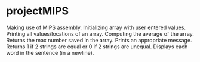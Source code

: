 # projectMIPS
Making use of MIPS assembly. 
Initializing array with user entered values.
Printing all values/locations of an array.
Computing the average of the array.
Returns the max number saved in the array.
Prints an appropriate message.
Returns 1 if 2 strings are equal or 0 if 2 strings are unequal.
Displays each word in the sentence (in a newline).
